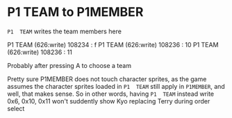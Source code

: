 # P1 TEAM to P1MEMBER

`P1  TEAM` writes the team members here

P1 TEAM (626:write) 108234 : f
P1 TEAM (626:write) 108236 : 10
P1 TEAM (626:write) 108236 : 11

Probably after pressing A to choose a team

Pretty sure P1MEMBER does not touch character sprites, as the game assumes the character sprites loaded in `P1  TEAM` still apply in `P1MEMBER`, and well, that makes sense. So in other words, having `P1  TEAM` instead write 0x6, 0x10, 0x11 won't suddently show Kyo replacing Terry during order select
